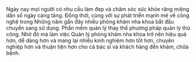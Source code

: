 Ngày nay mọi người có nhu cầu làm đẹp và chăm sóc sức khỏe răng miệng dân số ngày càng tăng. Đồng thời, cùng với sự phát triển mạnh mẽ về công nghệ trong Những năm gần đây nhiều phòng khám nha khoa bắt đầu chuyển sang sử dụng.
Phần mềm quản lý thay thế phương pháp quản lý thủ công. Nhờ đó mà làm việc Quản lý phòng khám nha khoa trở nên hiệu quả hơn, dễ dàng hơn và mang lại nhiều kinh nghiệm hơn tốt hơn, chuyên nghiệp hơn và thuận tiện hơn cho cả bác sĩ và khách hàng đến khám, chữa bệnh.
